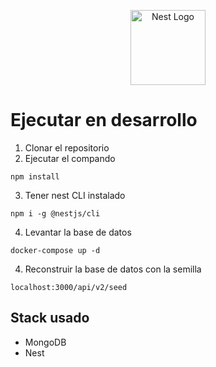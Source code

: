 <p align="center">
  <a href="http://nestjs.com/" target="blank"><img src="https://nestjs.com/img/logo-small.svg" width="120" alt="Nest Logo" /></a>
</p>

# Ejecutar en desarrollo

1. Clonar el repositorio
2. Ejecutar el compando 
```
npm install
```
3. Tener nest CLI instalado

```
npm i -g @nestjs/cli
```

4. Levantar la base de datos

```
docker-compose up -d
```
4. Reconstruir la base de datos con la semilla
```
localhost:3000/api/v2/seed
```

## Stack usado 
* MongoDB
* Nest